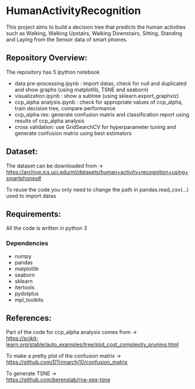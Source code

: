 # HumanActivityRecognition
This project aims to build a decision tree that predicts the human activities such as Walking, Walking Upstairs, Walking Downstairs, Sitting, Standing and Laying from the Sensor data of smart phones.

## Repository Overview:
The repository has 5 ipython notebook  
- data pre-processing.ipynb : import datas, check for null and duplicated and show graphs (using matplotlib, TSNE and seaborn)  
- visualization.ipynb : show a subtree (using sklearn.export_graphviz)    
- ccp_alpha analysis.ipynb : check for appropriate values of ccp_alpha, train decision tree, compare performance   
- ccp_alpha res: generate confusion matrix and classification report using results of ccp_alpha analysis  
- cross validation: use GridSearchCV for hyperparameter tuning and generate confusion matrix using best estimators

## Dataset:
The dataset can be downloaded from ->
https://archive.ics.uci.edu/ml/datasets/human+activity+recognition+using+smartphones#  

To reuse the code you only need to change the path in pandas.read_csv(...) used to import datas

## Requirements:
All the code is written in python 3

### Dependencies
- numpy
- pandas
- matplotlib
- seaborn
- sklearn
- itertools
- pydotplus
- mpl_toolkits

## References:
Part of the code for ccp_alpha analysis comes from ->    
https://scikit-learn.org/stable/auto_examples/tree/plot_cost_complexity_pruning.html 

To make a pretty plot of the confusion matrix ->  
https://github.com/DTrimarchi10/confusion_matrix  

To generate TSNE ->  
https://github.com/berenslab/rna-seq-tsne
